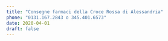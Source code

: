 ```yaml
---
title: "Consegne farmaci della Croce Rossa di Alessandria"
phone: "0131.167.2843 o 345.401.6573"
date: 2020-04-01
draft: false
---
```

